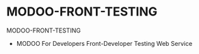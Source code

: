 # MODOO-FRONT-TESTING
MODOO-FRONT-TESTING 
 - MODOO For Developers Front-Developer Testing Web Service
